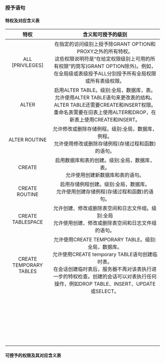 ### 授予语句

#### 特权及对应含义表

|          特权           |                      含义和可授予的级别                      |
| :---------------------: | :----------------------------------------------------------: |
|    ALL [PRIVILEGES]     | 在指定的访问级别上授予除GRANT OPTION和PROXY之外的所有特权。<br />这些权限说明符是“在给定权限级别上可用的所有权限”的简写(GRANT OPTION除外)。例如，在全局级或表级授予ALL分别授予所有全局权限或所有表级权限。 |
|          ALTER          | 启用ALTER TABLE。级别:全局，数据库，表。<br />允许使用ALTER TABLE语句来更改表的结构。ALTER TABLE还需要CREATE和INSERT权限。重命名表需要在旧表上使用ALTER和DROP，在新表上使用CREATE和INSERT。 |
|      ALTER ROUTINE      | 允许修改或删除存储例程。级别:全局，数据库，例程。<br />允许使用修改或删除存储例程(存储过程和函数)的语句。 |
|         CREATE          | 启用数据库和表的创建。级别:全局，数据库，表。<br />允许使用创建新数据库和表的语句。 |
|     CREATE ROUTINE      | 启用存储例程创建。级别:全局，数据库。<br />允许使用创建存储例程(存储过程和函数)的语句。 |
|    CREATE TABLESPACE    | 允许创建、修改或删除表空间和日志文件组。级别:全局<br />允许使用创建、修改或删除表空间和日志文件组的语句。 |
| CREATE TEMPORARY TABLES | 允许使用CREATE TEMPORARY TABLE。级别:全局，数据库。<br />允许使用CREATE temporary TABLE语句创建临时表。<br />在会话创建临时表后，服务器不再对该表执行进一步的特权检查。创建的会话可以对表执行任何操作，例如DROP TABLE、INSERT、UPDATE或SELECT。 |
|                         |                                                              |
|                         |                                                              |
|                         |                                                              |
|                         |                                                              |
|                         |                                                              |
|                         |                                                              |
|                         |                                                              |
|                         |                                                              |
|                         |                                                              |
|                         |                                                              |
|                         |                                                              |
|                         |                                                              |
|                         |                                                              |
|                         |                                                              |
|                         |                                                              |
|                         |                                                              |
|                         |                                                              |
|                         |                                                              |
|                         |                                                              |
|                         |                                                              |
|                         |                                                              |
|                         |                                                              |
|                         |                                                              |
|                         |                                                              |
|                         |                                                              |
|                         |                                                              |
|                         |                                                              |



#### 可授予的权限及其对应含义表

